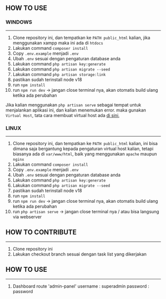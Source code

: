 
## HOW TO USE

### WINDOWS

---

1. Clone repository ini, dan tempatkan ke `PATH public_html` kalian, jika menggunakan xampp maka ini ada di `htdocs`
2. Lakukan command `composer install`
3. Copy `.env.example` menjadi `.env`
4. Ubah `.env` sesuai dengan pengaturan database anda
5. Lakukan command `php artisan key:generate`
6. Lakukan command `php artisan migrate --seed`
7. Lakukan command `php artisan storage:link`
8. pastikan sudah terinstall node v18
9. run `npm install`
10. run `npm run dev` -> jangan close terminal nya, akan otomatis build ulang ketika ada perubahan

Jika kalian menggunakan `php artisan serve` sebagai tempat untuk menjalankan aplikasi ini, dan kalian menemukan error.
maka gunakan `Virtual Host`, tata cara membuat virtual host ada [di sini](https://www.jurnalweb.com/cara-membuat-virtual-host-di-xampp-windows/),

### LINUX

---

1. Clone repository ini, dan tempatkan ke `PATH public_html` kalian, ini bisa dimana saja bergantung kepada pengaturan virtual host kalian, tetapi biasanya ada di `var/www/html`, baik yang menggunakan `apache` maupun `nginx`
2. Lakukan command `composer install`
3. Copy `.env.example` menjadi `.env`
4. Ubah `.env` sesuai dengan pengaturan database anda
5. Lakukan command `php artisan key:generate`
6. Lakukan command `php artisan migrate --seed`
7. pastikan sudah terinstall node v18
8. run `npm install`
9. run `npm run dev` -> jangan close terminal nya, akan otomatis build ulang ketika ada perubahan
10. run `php artisan serve` -> jangan close terminal nya / atau bisa langsung via webserver

## HOW TO CONTRIBUTE

---

1. Clone repository ini
2. Lakukan checkout branch sesuai dengan task list yang dikerjakan

## HOW TO USE

---
1. Dashboard route 'admin-panel'
    username : superadmin
    password : password
